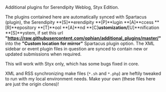 Additional plugins for Serendipity Weblog, Styx Edition.

The plugins contained here are automatically synced with Spartacus (plugin), the Serendipity **[S]**erendipity **[P]**lugin **[A]**ccess **[R]**epository **[T]**ool **[A]**nd **[C]**ustomization/**[U]**nification **[S]**ystem, if set this url **"https://raw.githubusercontent.com/ophian/additional_plugins/master/"** into the **"Custom location for mirror"** Spartacus plugin option.
The XML sidebar or event plugin files in question are synced to contain new or updated submissions when required.

This will work with Styx only, which has some bugs fixed in core.

XML and RSS synchronizing make files (`*.sh` and `*.php`) are heftily tweaked to run with my local environment needs. Make your own (these files here are just the origin clones)!
